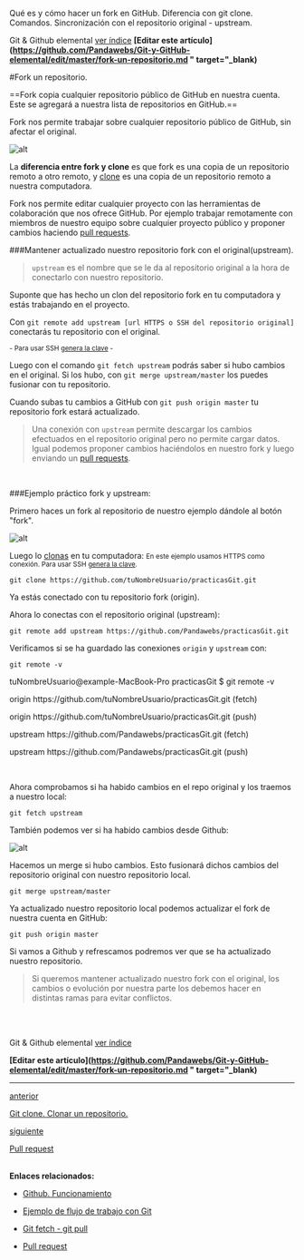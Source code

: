 <span class="hidden-excerpt"> Qué es y cómo hacer un fork en GitHub. Diferencia con git clone. Comandos. Sincronización con el repositorio original - upstream. </span>

<!-- Inicio links índice y github -->

<span class="link-to-index-git">Git & Github elemental [ ver índice](http://localhost:2368/git-github-elemental/)</span>
<strong class="link-to-github">[Editar este artículo](https://github.com/Pandawebs/Git-y-GitHub-elemental/edit/master/fork-un-repositorio.md " target="_blank)</strong>

<!-- Fin links índice y github -->

#Fork un repositorio.

==Fork copia cualquier repositorio público de GitHub en nuestra cuenta. 
Este se agregará a nuestra lista de repositorios en GitHub.==

Fork nos permite trabajar sobre cualquier repositorio público de GitHub, sin afectar el original.

![alt](http://localhost:2368/assets/images/fork-git.png)


La **diferencia entre fork y clone** es que fork es una copia de un repositorio remoto a otro remoto, y [clone](http://localhost:2368/clonar-un-repositorio) es una copia de un repositorio remoto a nuestra computadora.

Fork nos permite editar cualquier proyecto con las herramientas de colaboración que nos ofrece GitHub. Por ejemplo trabajar remotamente con miembros de nuestro equipo sobre cualquier proyecto público y proponer cambios haciendo [pull requests](http://localhost:2368/pull-request).


<a name="ejemplo"></a>
###Mantener actualizado nuestro repositorio fork con el original(upstream).

>`upstream` es el nombre que se le da al repositorio original a la hora de conectarlo con nuestro repositorio.

Suponte que has hecho un clon del repositorio fork en tu computadora y estás trabajando en el proyecto.

Con `git remote add upstream [url HTTPS o SSH del repositorio original]` conectarás tu repositorio con el original. 

<small>- Para usar SSH [genera la clave](http://localhost:2368/ssh-https-conexion-github) -</small>

Luego con el comando `git fetch upstream` podrás saber si hubo cambios en el original. Si los hubo, con `git merge upstream/master` los puedes fusionar con tu repositorio.

Cuando subas tu cambios a GitHub con `git push origin master` tu repositorio fork estará actualizado.

>Una conexión con `upstream` permite descargar los cambios efectuados en el repositorio original pero no permite cargar datos. 
Igual podemos proponer cambios haciéndolos en nuestro fork y luego enviando un [pull requests](http://localhost:2368/pull-request).

<br>

###Ejemplo práctico fork y upstream:

Primero haces un fork al repositorio de nuestro ejemplo dándole al botón "fork".

![alt](http://localhost:2368/assets/images/fork-git.png)

Luego lo [clonas](http://localhost:2368/clonar-un-repositorio) en tu computadora:
<small>En este ejemplo usamos HTTPS como conexión. Para usar SSH [genera la clave](http://localhost:2368/ssh-https-conexion-github).</small>


`git clone https://github.com/tuNombreUsuario/practicasGit.git`


Ya estás conectado con tu repositorio fork (origin).

Ahora lo conectas con el repositorio original (upstream):

`git remote add upstream https://github.com/Pandawebs/practicasGit.git`

Verificamos si se ha guardado las conexiones `origin` y `upstream` con:

`git remote -v`

<div class="console">
  <p>tuNombreUsuario@example-MacBook-Pro practicasGit $ git remote -v</p>
  <p>origin	https://github.com/tuNombreUsuario/practicasGit.git (fetch)</p>
  <p>origin	https://github.com/tuNombreUsuario/practicasGit.git (push)</p>
  <p>upstream	https://github.com/Pandawebs/practicasGit.git (fetch)</p>
  <p>upstream	https://github.com/Pandawebs/practicasGit.git (push)</p>
</div>

<br>

Ahora comprobamos si ha habido cambios en el repo original y los traemos a nuestro local:

`git fetch upstream`

También podemos ver si ha habido cambios desde Github:

![alt](http://localhost:2368/assets/images/cambios-fork-original.png)

Hacemos un merge si hubo cambios. Esto fusionará dichos cambios del repositorio original con nuestro repositorio local.

`git merge upstream/master`

Ya actualizado nuestro repositorio local podemos actualizar el fork de nuestra cuenta en GitHub:

`git push origin master`

Si vamos a Github y refrescamos podremos ver que se ha actualizado nuestro repositorio.

>Si queremos mantener actualizado nuestro fork con el original, los cambios o evolución por nuestra parte los debemos hacer en distintas ramas para evitar conflictos.

<br>
<br>

<!-- Inicio links índice y github -->

<span class="link-to-index-git">Git & Github elemental [ ver índice](http://localhost:2368/git-github-elemental/)</span>

<strong class="link-to-github">[Editar este artículo](https://github.com/Pandawebs/Git-y-GitHub-elemental/edit/master/fork-un-repositorio.md " target="_blank)</strong>

<!-- Fin links índice y github -->



<hr>
<div class="post-content_next">
  <a href="http://localhost:2368/clonar-un-repositorio">
    <div class="post-content_next-left">
      <p>anterior</p>
      <span>Git clone. Clonar un repositorio.</span>
  </div>
  <a href="http://localhost:2368/pull-request/">
    <div class="post-content_next-right">
      <p>siguiente</p>
      <span>Pull request</span>
    </div>
  </a>
</div>
<br>

**Enlaces relacionados:**

- [Github. Funcionamiento](http://localhost:2368/funcionamiento-de-github)

- [Ejemplo de flujo de trabajo con Git](http://localhost:2368/ejemplo-de-flujo-de-trabajo-con-git)

- [Git fetch - git pull](http://localhost:2368/git-fetch-git-pull)

- [Pull request](http://localhost:2368/pull-request)

